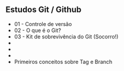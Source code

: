 ## 																									Estudos Git / Github

- 01 - Controle de versão
- 02 - O que é o Git?
- 03 - Kit de sobrevivência do Git (Socorro!)
- 
- 
- 
- Primeiros conceitos sobre Tag e Branch
